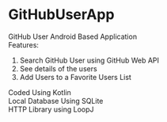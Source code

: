 # GitHubUserApp  
GitHub User Android Based Application  
Features:  
1. Search GitHub User using GitHub Web API  
2. See details of the users  
3. Add Users to a Favorite Users List  
  
Coded Using Kotlin  
Local Database Using SQLite  
HTTP Library using LoopJ
